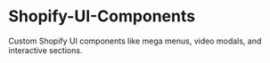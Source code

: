 # Shopify-UI-Components
Custom Shopify UI components like mega menus, video modals, and interactive sections.
